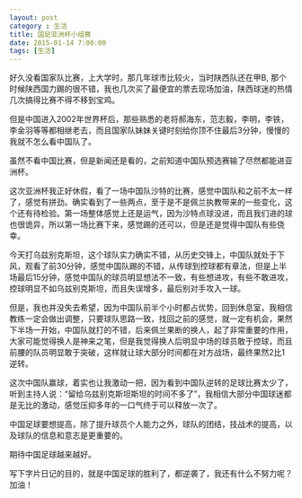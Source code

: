 ```yaml
---
layout: post
category : 生活
title: 国足亚洲杯小组赛
date: 2015-01-14 7:00:00
tags: [生活]
---
```


好久没看国家队比赛，上大学时，那几年球市比较火，当时陕西队还在甲B, 那个时候陕西国力踢的很不错，我也几次买了最便宜的票去现场加油，陕西球迷的热情几次搞得比赛不得不移到宝鸡。

但是中国进入2002年世界杯后，那些熟悉的老将郝海东，范志毅，李明，李铁，李金羽等等都相继老去，而且国家队妹妹关键时刻给你顶不住最后3分钟，慢慢的我就不怎么看中国队了。

虽然不看中国比赛，但是新闻还是看的，之前知道中国队预选赛输了尽然都能进亚洲杯。

这次亚洲杯我正好休假，看了一场中国队沙特的比赛，感觉中国队和之前不太一样了，感觉有拼劲。确实看到了一些两点，至于是不是佩兰执教带来的一些变化，这个还有待检验。第一场整体感觉上还是运气，因为沙特点球没进，而且我们进的球也很诡异，所以第一场比赛下来，感觉踢的还可以，但是还是觉得中国队有些侥幸。


今天打乌兹别克斯坦，这个球队实力确实不错，从历史交锋上，中国队就处于下风，观看了前30分钟，感觉中国队踢的不错，从传球到控球都有章法，但是上半场最后15分钟，感觉中国队的球员明显想法不一致，有些想进攻，有些不敢进攻，控球明显不如乌兹别克斯坦，而且失误增多，最后别对手攻入一球。

但是，我也并没失去希望，因为中国队前半个小时都占优势，回到休息室，我相信教练一定会做出调整，只要球队思路一致，找回之前的感觉，就一定有机会，果然下半场一开始，中国队就打的不错，后来佩兰果断的换人，起了非常重要的作用，大家可能觉得换人是神来之笔，但是我觉得换人后明显中场的球员敢于控球，而且前腰的队员明显敢于突破，这样就让球大部分时间都在对方战场，最终果然2比1逆转。

这次中国队赢球，着实也让我激动一把，因为看到中国队逆转的足球比赛太少了，听到主持人说：“留给乌兹别克斯坦斯坦的时间不多了”，我相信大部分中国球迷都是无比的激动，感觉压抑多年的一口气终于可以释放一次了。

中国足球要想提高，除了提升球员个人能力之外，球队的团结，技战术的提高，以及球队的信息和意志是更重要的。

期待中国足球越来越好。

写下字片日记的目的，就是中国足球的胜利了，都逆袭了，我还有什么不努力呢？ 加油！


